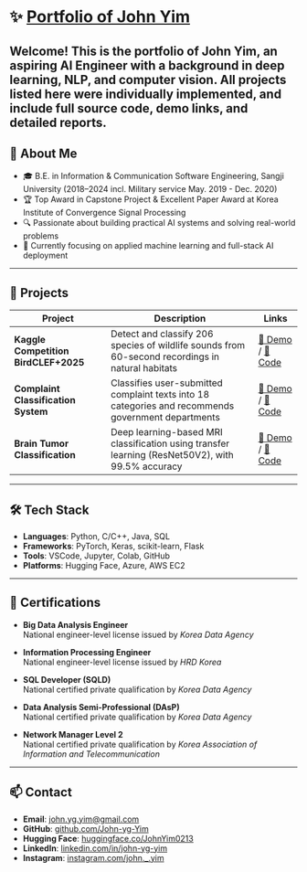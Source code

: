 # ✨ [Portfolio of John Yim](https://john-yg-yim.github.io/portfolio/)

Welcome!
This is the portfolio of **John Yim**, an aspiring **AI Engineer** with a background in deep learning, NLP, and computer vision.
All projects listed here were **individually implemented**, and include full source code, demo links, and detailed reports.
---

## 🧠 About Me

- 🎓 B.E. in Information & Communication Software Engineering, Sangji University (2018–2024 incl. Military service May. 2019 - Dec. 2020)
- 🏆 Top Award in Capstone Project & Excellent Paper Award at Korea Institute of Convergence Signal Processing
- 🔍 Passionate about building practical AI systems and solving real-world problems
- 🌱 Currently focusing on applied machine learning and full-stack AI deployment

---

## 🧩 Projects

| Project | Description | Links |
|--------|-------------|--------|
| **Kaggle Competition BirdCLEF+2025** | Detect and classify 206 species of wildlife sounds from 60-second recordings in natural habitats | [🔗 Demo](https://huggingface.co/spaces/JohnYim0213/BirdCLEF) / [📂 Code](https://github.com/John-yg-Yim/BirdCLEF-2025) |
| **Complaint Classification System** | Classifies user-submitted complaint texts into 18 categories and recommends government departments | [🔗 Demo](https://huggingface.co/spaces/JohnYim0213/project-note) / [📂 Code](https://github.com/John-yg-Yim/complaint_classification) |
| **Brain Tumor Classification** | Deep learning-based MRI classification using transfer learning (ResNet50V2), with 99.5% accuracy | [🔗 Demo](https://huggingface.co/spaces/JohnYim0213/project-note) / [📂 Code](https://github.com/John-yg-Yim/brain_tumor_classification) |

---

## 🛠 Tech Stack

- **Languages**: Python, C/C++, Java, SQL
- **Frameworks**: PyTorch, Keras, scikit-learn, Flask
- **Tools**: VSCode, Jupyter, Colab, GitHub
- **Platforms**: Hugging Face, Azure, AWS EC2

---

## 📎 Certifications

- **Big Data Analysis Engineer**  
  National engineer-level license issued by *Korea Data Agency*

- **Information Processing Engineer**  
  National engineer-level license issued by *HRD Korea*

- **SQL Developer (SQLD)**  
  National certified private qualification by *Korea Data Agency*

- **Data Analysis Semi-Professional (DAsP)**  
  National certified private qualification by *Korea Data Agency*

- **Network Manager Level 2**  
  National certified private qualification by *Korea Association of Information and Telecommunication*

---

## 📫 Contact

- **Email**: john.yg.yim@gmail.com  
- **GitHub**: [github.com/John-yg-Yim](https://github.com/john-yg-yim)  
- **Hugging Face**: [huggingface.co/JohnYim0213](https://huggingface.co/johnyim0213)  
- **LinkedIn**: [linkedin.com/in/john-yg-yim](www.linkedin.com/in/john-yg-yim)
- **Instagram**: [instagram.com/john._.yim](https://www.instagram.com/john._.yim/)
